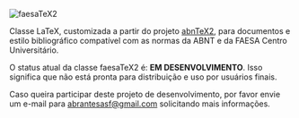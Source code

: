 ![faesaTeX2](https://github.com/abrantesasf/faesatex2/blob/master/logo/faesaTeX2_300.png)

Classe LaTeX, customizada a partir do projeto [abnTeX2](http://www.abntex.net.br/),
para documentos e estilo bibliográfico compatível com as normas da ABNT e da
FAESA Centro Universitário.

O status atual da classe faesaTeX2 é: **EM DESENVOLVIMENTO**. Isso significa que
não está pronta para distribuição e uso por usuários finais.

Caso queira
participar deste projeto de desenvolvimento, por favor envie um e-mail para
[abrantesasf@gmail.com](mailto:abrantesasf@gmail.com) solicitando mais
informações.
